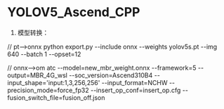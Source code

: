 # YOLOV5_Ascend_CPP

1. 模型转换：

// pt-->onnx
python export.py --include onnx --weights yolov5s.pt --img 640 --batch 1 --opset=12

// onnx-->om
atc --model=new_mbr_weight.onnx --framework=5 --output=MBR_4G_wsl 
    --soc_version=Ascend310B4 --input_shape='input:1,3,256,256' 
    --input_format=NCHW --precision_mode=force_fp32 
    --insert_op_conf=insert_op.cfg --fusion_switch_file=fusion_off.json